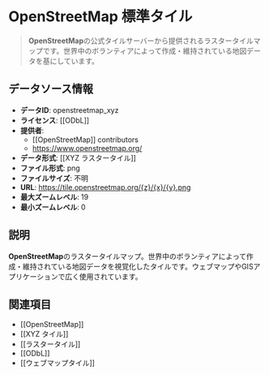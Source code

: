 # OpenStreetMap 標準タイル

> **OpenStreetMap**の公式タイルサーバーから提供されるラスタータイルマップです。世界中のボランティアによって作成・維持されている地図データを基にしています。

## データソース情報

- **データID**: openstreetmap_xyz
- **ライセンス**: [[ODbL]]
- **提供者**:
  - [[OpenStreetMap]] contributors
  - https://www.openstreetmap.org/
- **データ形式**: [[XYZ ラスタータイル]]
- **ファイル形式**: png
- **ファイルサイズ**: 不明
- **URL**: https://tile.openstreetmap.org/{z}/{x}/{y}.png
- **最大ズームレベル**: 19
- **最小ズームレベル**: 0

## 説明

**OpenStreetMap**のラスタータイルマップ。世界中のボランティアによって作成・維持されている地図データを視覚化したタイルです。ウェブマップやGISアプリケーションで広く使用されています。

## 関連項目

- [[OpenStreetMap]]
- [[XYZ タイル]]
- [[ラスタータイル]]
- [[ODbL]]
- [[ウェブマップタイル]]
